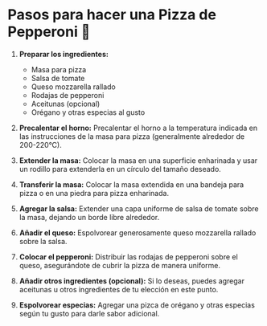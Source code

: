 # Pasos para hacer una Pizza de Pepperoni 🍕

1. **Preparar los ingredientes:**
   - Masa para pizza
   - Salsa de tomate
   - Queso mozzarella rallado
   - Rodajas de pepperoni
   - Aceitunas (opcional)
   - Orégano y otras especias al gusto

2. **Precalentar el horno:**
   Precalentar el horno a la temperatura indicada en las instrucciones de la masa para pizza (generalmente alrededor de 200-220°C).

3. **Extender la masa:**
   Colocar la masa en una superficie enharinada y usar un rodillo para extenderla en un círculo del tamaño deseado.

4. **Transferir la masa:**
   Colocar la masa extendida en una bandeja para pizza o en una piedra para pizza enharinada.

5. **Agregar la salsa:**
   Extender una capa uniforme de salsa de tomate sobre la masa, dejando un borde libre alrededor.

6. **Añadir el queso:**
   Espolvorear generosamente queso mozzarella rallado sobre la salsa.

7. **Colocar el pepperoni:**
   Distribuir las rodajas de pepperoni sobre el queso, asegurándote de cubrir la pizza de manera uniforme.

8. **Añadir otros ingredientes (opcional):**
   Si lo deseas, puedes agregar aceitunas u otros ingredientes de tu elección en este punto.

9. **Espolvorear especias:**
   Agregar una pizca de orégano y otras especias según tu gusto para darle sabor adicional.
   